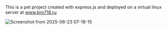This is a pet project created with express.js and deployed on a virtual linux server at www.bro718.ru


![Screenshot from 2025-06-23 07-18-15](https://github.com/user-attachments/assets/99604099-03e7-4352-8865-94de590f837f)

